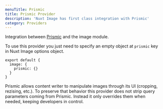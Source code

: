 ```yaml
---
menuTitle: Prismic
title: Prismic Provider
description: 'Nuxt Image has first class integration with Prismic'
category: Providers
---
```


Integration between [Prismic](https://prismic.io/docs) and the image module.

To use this provider you just need to specify an empty object at `prismic` key in Nuxt Image options object.

```js{}[nuxt.config.js]
export default {
  image: {
    prismic: {}
  }
}
```

<alert type="info">

Prismic allows content writer to manipulate images through its UI (cropping, rezising, etc.). To preserve that behavior this provider does not strip query parameters coming from Prismic. Instead it only overrides them when needed, keeping developers in control.

</alert>